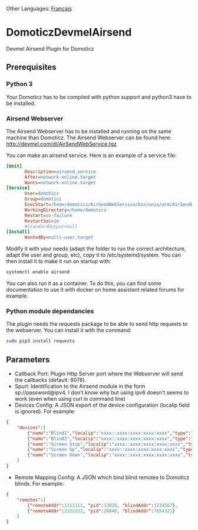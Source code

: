 Other Languages: [Français](README.fr.md)

# DomoticzDevmelAirsend
Devmel Airsend Plugin for Domoticz

## Prerequisites
### Python 3
Your Domoticz has to be compiled with python support and python3 have to be installed.

### Airsend Webserver
The Airsend Webserver has to be installed and running on the same machine than Domoticz.
The Airsend Webserver can be found here: http://devmel.com/dl/AirSendWebService.tgz

You can make an airsend service.
Here is an example of a service file:

```ini
[Unit]
       Description=airsend_service
       After=network-online.target
       Wants=network-online.target
[Service]
       User=domoticz
       Group=domoticz
       ExecStart=/home/domoticz/AirSendWebService/bin/unix/arm/AirSendWebService
       WorkingDirectory=/home/domoticz
       Restart=on-failure
       RestartSec=1m
       #StandardOutput=null
[Install]
       WantedBy=multi-user.target
```
Modify it with your needs (adapt the folder to run the correct architecture, adapt the user and group, etc), copy it to /etc/systemd/system. You can then install it to make it run on startup with:
```bash
systemctl enable airsend
```

You can also run it as a container. To do this, you can find some documentation to use it with docker on home assistant related forums for example.

### Python module dependancies
The plugin needs the requests package to be able to send http requests to the webserver. You can install it with the command:
```bash
sudo pip3 install requests
```

## Parameters
 * Callback Port: Plugin Http Server port where the Webserver will send the callbacks (default: 8078).
 * Spurl: Identification to the Airsend module in the form sp://password@ipv4. I don't know why but using ipv6 doesn't seems to work (even when using curl in command line)
 * Devices Config: A JSON export of the device configuration (localip field is ignored).
				For example:
```json
{
    "devices":[
        {"name":"Blind1","localip":"xxxx::xxxx:xxxx:xxxx:xxxx","type":"4098","pid":"13920","addr":"1234567"},
        {"name":"Blind2","localip":"xxxx::xxxx:xxxx:xxxx:xxxx","type":"4098","pid":"26848","addr":"7654321"},
        {"name":"Screen Stop","localip":"xxxx::xxxx:xxxx:xxxx:xxxx","type":"4096","opt":"18","pid":"801","addr":"01234"},
        {"name":"Screen Up","localip":"xxxx::xxxx:xxxx:xxxx:xxxx","type":"4096","opt":"17","pid":"801","addr":"01234"},
        {"name":"Screen Down","localip":"xxxx::xxxx:xxxx:xxxx:xxxx","type":"4096","opt":"20","pid":"801","addr":"01234"}
    ]
}
```
 * Remote Mapping Config: A JSON which bind blind remotes to Domoticz blinds.
				For example:
```json
{
    "remotes":[
        {"remoteAddr":1111111, "pid":13920, "blindAddr":1234567},
        {"remoteAddr":2222222, "pid":26848, "blindAddr":7654321}
    ]
}